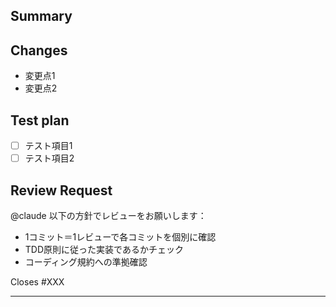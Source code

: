 ## Summary
<!-- PRの目的と変更内容の概要 -->

## Changes
<!-- 変更点の詳細 -->
- 変更点1
- 変更点2

## Test plan
<!-- テスト計画とチェック項目 -->
- [ ] テスト項目1
- [ ] テスト項目2

## Review Request
@claude 以下の方針でレビューをお願いします：
- 1コミット＝1レビューで各コミットを個別に確認
- TDD原則に従った実装であるかチェック
- コーディング規約への準拠確認

<!-- 関連するIssueがある場合 -->
Closes #XXX

---
<!-- ⚠️ 重要: PR作成後、必ず @claude にレビュー依頼コメントを送信してください -->
